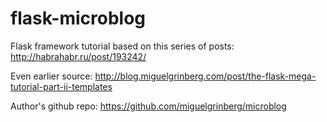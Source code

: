 # flask-microblog
Flask framework tutorial based on this series of posts: http://habrahabr.ru/post/193242/

Even earlier source: http://blog.miguelgrinberg.com/post/the-flask-mega-tutorial-part-ii-templates

Author's github repo: https://github.com/miguelgrinberg/microblog
